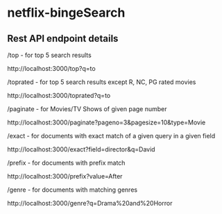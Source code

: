 # netflix-bingeSearch

## Rest API endpoint details

/top - for top 5 search results

http://localhost:3000/top?q=to

/toprated - for top 5 search results except R, NC, PG rated movies

http://localhost:3000/toprated?q=to

/paginate - for Movies/TV Shows of given page number

http://localhost:3000/paginate?pageno=3&pagesize=10&type=Movie

/exact - for documents with exact match of a given query in a given field

http://localhost:3000/exact?field=director&q=David

/prefix - for documents with prefix match

http://localhost:3000/prefix?value=After

/genre - for documents with matching genres

http://localhost:3000/genre?q=Drama%20and%20Horror